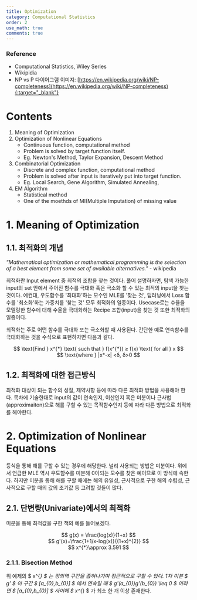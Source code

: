 ```yaml
---
title: Optimization
category: Computational Statistics
order: 2
use_math: true
comments: true
---
```


### Reference
- Computational Statistics, Wiley Series
- Wikipidia
- NP vs P 다이어그램 이미지: [https://en.wikipedia.org/wiki/NP-completeness](https://en.wikipedia.org/wiki/NP-completeness){:target="_blank"}

# Contents
1. Meaning of Optimization
2. Optimization of Nonlinear Equations
	- Continuous function, computational method
	- Problem is solved by target function itself.
	- Eg. Newton's Method, Taylor Expansion, Descent Method
3. Combinatorial Optimization
	- Discrete and complex function, computational method
	- Problem is solved after input is iteratively put into target function.
	- Eg. Local Search, Gene Algorithm, Simulated Annealing,
4. EM Algorithm
	- Statistical method
	- One of the moethds of MI(Multiple Imputation) of missing value
	
# 1. Meaning of Optimization
## 1.1. 최적화의 개념

*"Mathematical optimization or mathematical programming is the selection of a best element from some set of available alternatives."* -  wikipedia

최적화란 Input element 중 최적의 조합을 찾는 것이다. 풀어 설명하자면, 탐색 가능한 input의 set  안에서 주어진 함수를 극대화 혹은 극소화 할 수 있는 최적의 input을 찾는 것이다. 예컨대, 우도함수를 '최대화'하는 모수인 MLE를 '찾는 것', 딥러닝에서 Loss 함수를 '최소화'하는 가중치를 '찾는 것' 모두 최적화의 일종이다. Usecase로는 수율을 모델링한 함수에 대해 수율을 극대화하는 Recipe 조합(input)을 찾는 것 또한 최적화의 일종이다.

최적화는 주로 어떤 함수를 극대화 또는 극소화할 때 사용된다. 간단한 예로 연속함수를 극대화하는 것을 수식으로 표현하자면 다음과 같다.  
<center>$$ \text{Find } x^{*} \text{ such that } f(x^{*}) &geq; f(x) \text{ for all } x $$ </center>  
<center>$$ \text{where } |x*-x| <&delta;, &delta;>0 $$</center>  

## 1.2. 최적화에 대한 접근방식
최적화 대상이 되는 함수의 성질, 제약사항 등에 따라 다른 최적화 방법을 사용해야 한다. 
목차에 기술한대로 input의 값이 연속인지, 이산인지 혹은 미분이나 근사법(approximaiton)으로 
해를 구할 수 있는 목적함수인지 등에 따라 다른 방법으로 최적화를 해야한다.

# 2.  Optimization of Nonlinear Equations
등식을 통해 해를 구할 수 있는 경우에 해당한다. 널리 사용되는 방법은 미분이다. 
위에서 언급한 MLE 역시 우도함수를 미분해 0이되는 모수를 찾은 예이므로 이 방식에 속한다. 
하지만 미분을 통해 해를 구할 때에는 해의 유일성, 근사적으로 구한 해의 수렴성, 근사적으로 
구할 때의 값의 초기값 등 고려할 것들이 많다.

## 2.1. 단변량(Univariate)에서의 최적화
미분을 통해 최적값을 구한 책의 예를 들어보겠다.  

<center>$$ g(x) = \frac{log(x)}{1+x} $$</center>    
<center>$$ g'(x)=\frac{1+1/x-log(x)}{(1+x)^{2}} $$</center>    
<center>$$ x^{*}\approx 3.591 $$</center>  

 
### 2.1.1. Bisection Method

위 예제의 $ x^{*} $ 는 정의역 구간을 좁혀나가며 점근적으로 구할 수 있다. 
1차 미분 $ g' $ 이 구간 $ [a_{0},b_{0}] $ 에서 연속일 때 
$ g'(a_{0})g'(b_{0}) \leq 0 $ 이라면 
$ [a_{0},b_{0}] $ 사이에 $ x^{*} $ 가 최소 한 개 이상 존재한다.



